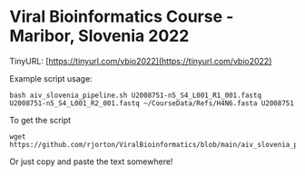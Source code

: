 # Viral Bioinformatics Course - Maribor, Slovenia 2022

TinyURL: [https://tinyurl.com/vbio2022](https://tinyurl.com/vbio2022)

Example script usage:

```
bash aiv_slovenia_pipeline.sh U2008751-n5_S4_L001_R1_001.fastq U2008751-n5_S4_L001_R2_001.fastq ~/CourseData/Refs/H4N6.fasta U2008751
```

To get the script

```
wget https://github.com/rjorton/ViralBioinformatics/blob/main/aiv_slovenia_pipeline.sh
```

Or just copy and paste the text somewhere!
